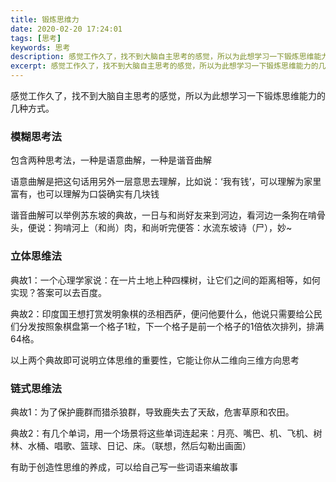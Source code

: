```yaml
---
title: 锻炼思维力
date: 2020-02-20 17:24:01
tags: [思考]
keywords: 思考
description: 感觉工作久了，找不到大脑自主思考的感觉，所以为此想学习一下锻炼思维能力的几种方式
excerpt: 感觉工作久了，找不到大脑自主思考的感觉，所以为此想学习一下锻炼思维能力的几种方式...
---
```


感觉工作久了，找不到大脑自主思考的感觉，所以为此想学习一下锻炼思维能力的几种方式。

### 模糊思考法

包含两种思考法，一种是语意曲解，一种是谐音曲解

语意曲解是把这句话用另外一层意思去理解，比如说：‘我有钱’，可以理解为家里富有，也可以理解为口袋确实有几块钱

谐音曲解可以举例苏东坡的典故，一日与和尚好友来到河边，看河边一条狗在啃骨头，便说：狗啃河上（和尚）肉，和尚听完便答：水流东坡诗（尸），妙~

### 立体思维法

典故1：一个心理学家说：在一片土地上种四棵树，让它们之间的距离相等，如何实现？答案可以去百度。

典故2：印度国王想打赏发明象棋的丞相西萨，便问他要什么，他说只需要给公民们分发按照象棋盘第一个格子1粒，下一个格子是前一个格子的1倍依次排列，排满64格。

以上两个典故即可说明立体思维的重要性，它能让你从二维向三维方向思考

### 链式思维法

典故1：为了保护鹿群而猎杀狼群，导致鹿失去了天敌，危害草原和农田。

典故2：有几个单词，用一个场景将这些单词连起来：月亮、嘴巴、机、飞机、树林、水桶、唱歌、篮球、日记、床。（联想，然后勾勒出画面）

有助于创造性思维的养成，可以给自己写一些词语来编故事
